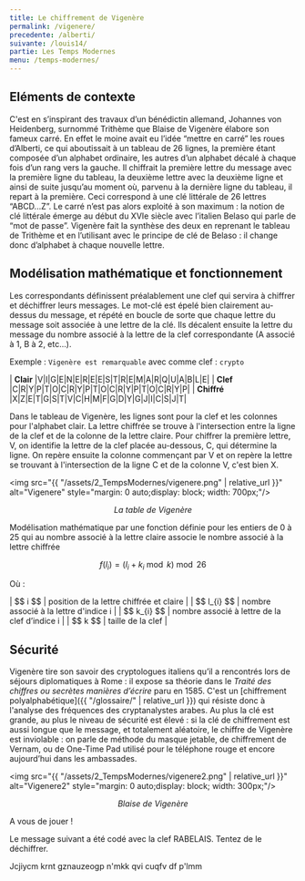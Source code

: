 ```yaml
---
title: Le chiffrement de Vigenère
permalink: /vigenere/
precedente: /alberti/
suivante: /louis14/
partie: Les Temps Modernes
menu: /temps-modernes/
---
```


## Eléments de contexte

C'est en s’inspirant des travaux d’un bénédictin allemand, Johannes von Heidenberg, surnommé Trithème que Blaise de Vigenère élabore son fameux carré. En effet le moine avait eu l’idée “mettre en carré” les roues d’Alberti, ce qui aboutissait à un tableau de 26 lignes, la première étant composée d’un alphabet ordinaire, les autres d’un alphabet décalé à chaque fois d’un rang vers la gauche. Il chiffrait la première lettre du message avec la première ligne du tableau, la deuxième lettre avec la deuxième ligne et ainsi de suite jusqu’au moment où, parvenu à la dernière ligne du tableau, il repart à la première. Ceci correspond à une clé littérale de 26 lettres “ABCD...Z”. Le carré n’est pas alors exploité à son maximum : la notion de clé littérale émerge au début du XVIe siècle avec l’italien Belaso qui parle de “mot de passe”. Vigenère fait la synthèse des deux en reprenant le tableau de Trithème et en l’utilisant avec le principe de clé de Belaso : il change donc d’alphabet à chaque nouvelle lettre.

## Modélisation mathématique et fonctionnement

Les correspondants définissent préalablement une clef qui servira à chiffrer et déchiffrer leurs messages. Le mot-clé est épelé bien clairement au-dessus du message, et répété en boucle de sorte que chaque lettre du message soit associée à une lettre de la clé. Ils décalent ensuite la lettre du message du nombre associé à la lettre de la clef correspondante (A associé à 1, B à 2, etc…).

Exemple : `Vigenère est remarquable` avec comme clef : `crypto`


| **Clair**   |V|I|G|E|N|E|R|E|E|S|T|R|E|M|A|R|Q|U|A|B|L|E|
| **Clef**     |C|R|Y|P|T|O|C|R|Y|P|T|O|C|R|Y|P|T|O|C|R|Y|P|
| **Chiffré** |X|Z|E|T|G|S|T|V|C|H|M|F|G|D|Y|G|J|I|C|S|J|T|

Dans le tableau de Vigenère, les lignes sont pour la clef et les colonnes pour l'alphabet clair. La lettre chiffrée se trouve à l'intersection entre la ligne de la clef et de la colonne de la lettre claire. Pour chiffrer la première lettre, V, on identifie la lettre de la clef placée au-dessous, C, qui détermine la ligne. On repère ensuite la colonne commençant par V et on repère la lettre se trouvant à l'intersection de la ligne C et de la colonne V, c'est bien X.

<img src="{{ "/assets/2_TempsModernes/vigenere.png" | relative_url }}" alt="Vigenere" style="margin: 0 auto;display: block; width: 700px;"/>
<p align="center"> <em>La table de Vigenère</em> </p>

Modélisation mathématique par une fonction définie pour les entiers de 0 à 25 qui au nombre associé à la lettre claire associe le nombre associé à la lettre chiffrée

$$ f(l_{i}) = (l_{i} + k_{i} \bmod k) \bmod 26 $$

Où :

| \$$ i $$ | position de la lettre chiffrée et claire |
| \$$ l_{i} $$ | nombre associé à la lettre d'indice i |
| \$$ k_{i} $$  |  nombre associé à lettre de la clef d’indice i |
| \$$ k $$ | taille de la clef |

## Sécurité

Vigenère tire son savoir des cryptologues italiens qu’il a rencontrés lors de séjours diplomatiques à Rome : il expose sa théorie dans le *Traité des chiffres ou secrètes manières d’écrire* paru en 1585. C'est un [chiffrement polyalphabétique]({{ "/glossaire/" | relative_url }}) qui résiste donc à l'analyse des fréquences des cryptanalystes arabes. Au plus la clé est grande, au plus le niveau de sécurité est élevé : si la clé de chiffrement est aussi longue que le message, et totalement aléatoire, le chiffre de Vigenère est inviolable : on parle de méthode du masque jetable, de chiffrement de Vernam, ou de One-Time Pad utilisé pour le téléphone rouge et encore aujourd’hui dans les ambassades.


<img src="{{ "/assets/2_TempsModernes/vigenere2.png" | relative_url }}" alt="Vigenere2" style="margin: 0 auto;display: block; width: 300px;"/>
<p align="center"> <em>Blaise de Vigenère</em> </p>

A vous de jouer !

Le message suivant a été codé avec la clef RABELAIS. Tentez de le déchiffrer.

Jcjiycm krnt gznauzeogp n'mkk qvi cuqfv df p'lmm
